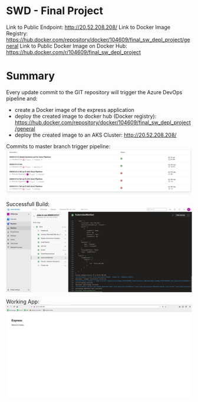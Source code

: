 # SWD - Final Project
Link to Public Endpoint: http://20.52.208.208/
Link to Docker Image Registry: https://hub.docker.com/repository/docker/104609/final_sw_depl_project/general
Link to Public Docker Image on Docker Hub: https://hub.docker.com/r/104609/final_sw_depl_project

# Summary
Every update commit to the GIT repository will trigger the Azure DevOps pipeline and:
- create a Docker image of the express application
- deploy the created image to docker hub (Docker registry): https://hub.docker.com/repository/docker/104609/final_sw_depl_project/general
- deploy the created image to an AKS Cluster: http://20.52.208.208/

Commits to master branch trigger pipeline:
![pipeline trigger](devops.png)

Successfull Build:
![build](cmd.png)

Working App:
![working app](workingApp.png)




